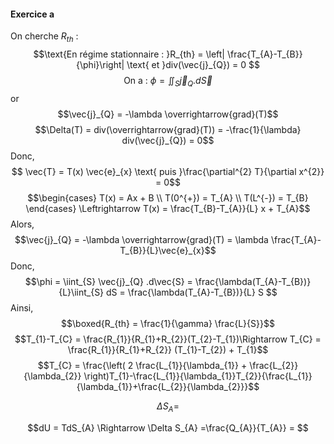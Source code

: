 #### Exercice a
On cherche $R_{th}$ : 
$$\text{En régime stationnaire : }R_{th} = \left| \frac{T_{A}-T_{B}}{\phi}\right| \text{ et }div(\vec{j}_{Q}) = 0 $$
$$\text{On a : }\phi = \iint_{S} \vec{j}_{Q}.d\vec{S}$$
or
$$\vec{j}_{Q} = -\lambda  \overrightarrow{grad}(T)$$
$$\Delta(T) = div(\overrightarrow{grad}(T)) = -\frac{1}{\lambda} div(\vec{j}_{Q}) = 0$$
Donc, 
$$ \vec{T} = T(x) \vec{e}_{x} \text{ puis }\frac{\partial^{2} T}{\partial x^{2}} = 0$$
$$\begin{cases}
T(x) = Ax + B \\
T(0^{+}) = T_{A} \\
T(L^{-}) = T_{B}
\end{cases} \Leftrightarrow T(x) = \frac{T_{B}-T_{A}}{L} x + T_{A}$$
Alors, 
$$\vec{j}_{Q} = -\lambda  \overrightarrow{grad}(T) = \lambda \frac{T_{A}-T_{B}}{L}\vec{e}_{x}$$
Donc, 
$$\phi = \iint_{S} \vec{j}_{Q} .d\vec{S} = \frac{\lambda(T_{A}-T_{B})}{L}\iint_{S} dS = \frac{\lambda(T_{A}-T_{B})}{L} S $$
Ainsi, 
$$\boxed{R_{th} = \frac{1}{\gamma} \frac{L}{S}}$$
$$T_{1}-T_{C} = \frac{R_{1}}{R_{1}+R_{2}}(T_{2}-T_{1})\Rightarrow T_{C} = \frac{R_{1}}{R_{1}+R_{2}} (T_{1}-T_{2}) + T_{1}$$
$$T_{C} = \frac{\left( 2 \frac{L_{1}}{\lambda_{1}} + \frac{L_{2}}{\lambda_{2}} \right)T_{1}-\frac{L_{1}}{\lambda_{1}}T_{2}}{\frac{L_{1}}{\lambda_{1}}+\frac{L_{2}}{\lambda_{2}}}$$



$$\Delta S_{A} = $$

$$dU = TdS_{A} \Rightarrow \Delta S_{A}  =\frac{Q_{A}}{T_{A}} = $$
